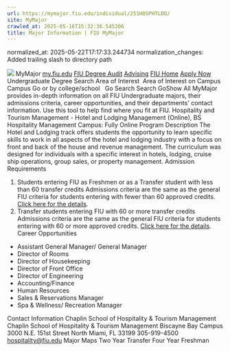 ```yaml
---
url: https://mymajor.fiu.edu/individual/251HOSPHTLDO/
site: MyMajor
crawled_at: 2025-05-16T15:32:36.545306
title: Major Information | FIU MyMajor
---
```

normalized_at: 2025-05-22T17:17:33.244734
normalization_changes: Added trailing slash to directory path

![](https://mymajor.fiu.edu/assets/logo-T4VPR2BI.png)
MyMajor
[my.fiu.edu](https://my.fiu.edu/)
[FIU Degree Audit](https://dasa.fiu.edu/all-departments/advising/panther-success-hub/panther-degree-audit/)
[Advising](https://advising.fiu.edu)
[FIU Home](https://www.fiu.edu/)
[Apply Now](https://admissions.fiu.edu/)
Undergraduate Degree Search
Area of Interest
​
Area of Interest
on
Campus
​
Campus
Go
or by college/school
​
​
Go
Search
Search
GoShow All
MyMajor provides in-depth information on all FIU Undergraduate majors, their admissions criteria, career opportunities, and their departments' contact information. Use this tool to help find where you fit at FIU.
Hospitality and Tourism Management - Hotel and Lodging Management (Online),
BS
Hospitality Management
Campus:
Fully Online
Program Description
The Hotel and Lodging track offers students the opportunity to learn specific skills to work in all aspects of the hotel and lodging industry with a focus on front and back of the house and revenue management. The curriculum was designed for individuals with a specific interest in hotels, lodging, cruise ship operations, group sales, or property management.
Admission Requirements
1. Students entering FIU as Freshmen or as a Transfer student with less than 60 transfer credits
Admissions criteria are the same as the general FIU criteria for students entering with fewer than 60 approved credits. [Click here for the details](http://admissions.fiu.edu/apply/freshman/).
2. Transfer students entering FIU with 60 or more transfer credits
Admissions criteria are the same as the general FIU criteria for students entering with 60 or more approved credits. [Click here for the details](http://admissions.fiu.edu/apply/transfer/).
Career Opportunities
  * Assistant General Manager/ General Manager
  * Director of Rooms
  * Director of Housekeeping
  * Director of Front Office
  * Director of Engineering
  * Accounting/Finance
  * Human Resources
  * Sales & Reservations Manager
  * Spa & Wellness/ Recreation Manager


Contact Information
Chaplin School of Hospitality & Tourism Management
Chaplin School of Hospitality & Tourism Management
Biscayne Bay Campus 3000 N.E. 151st Street North Miami, FL 33199 
305-919-4500
hospitality@fiu.edu
Major Maps
Two Year Transfer
Four Year Freshman
